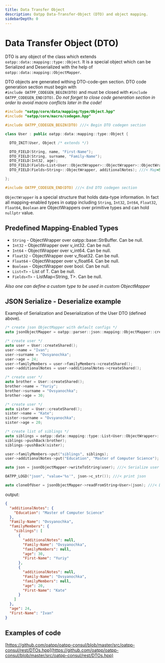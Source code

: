 ```yaml
---
title: Data Transfer Object
description: Oatpp Data-Transfer-Object (DTO) and object mapping.
sidebarDepth: 0
---
```


# Data Transfer Object (DTO) <seo/>

DTO is any object of the class which extends `oatpp::data::mapping::type::Object`. It is a special object which can be Serialized and Deserialized with the help of 
`oatpp::data::mapping::ObjectMapper`.
 
DTO objects are generated withing DTO-code-gen section. DTO code generation section must begin with  
`#include OATPP_CODEGEN_BEGIN(DTO)` and must be closed with `#include OATPP_CODEGEN_END(DTO)`. 
*Do not forget to close code generation section in order to avoid macro conflicts later in the code!*

```cpp
#include "oatpp/core/data/mapping/type/Object.hpp"
#include "oatpp/core/macro/codegen.hpp"

#include OATPP_CODEGEN_BEGIN(DTO) ///< Begin DTO codegen section

class User : public oatpp::data::mapping::type::Object {

  DTO_INIT(User, Object /* extends */)

  DTO_FIELD(String, name, "First-Name");
  DTO_FIELD(String, surname, "Family-Name");
  DTO_FIELD(Int32, age);
  DTO_FIELD(Fields<List<User::ObjectWrapper>::ObjectWrapper>::ObjectWrapper, familyMembers); ///< Map<String, List<User>>
  DTO_FIELD(Fields<String>::ObjectWrapper, additionalNotes); ///< Map<String, String>

};

#include OATPP_CODEGEN_END(DTO) ///< End DTO codegen section
```

`ObjectWrapper` is a special structure that holds data-type information. In fact all mapping-enabled types in oatpp including 
`String`, `Int32`, `Int64`, `Float32`, `Float64`, `Boolean` are ObjectWrappers over primitive types and can hold 
`nullptr` value.

## Predefined Mapping-Enabled Types

- `String` - ObjectWrapper over oatpp::base::StrBuffer. Can be null.
- `Int32` - ObjectWrapper over v_int32. Can be null.
- `Int64` - ObjectWrapper over v_int64. Can be null.
- `Float32` - ObjectWrapper over v_float32. Can be null.
- `Float64` - ObjectWrapper over v_float64. Can be null.
- `Boolean` - ObjectWrapper over bool. Can be null.
- `List<T>` - List of T. Can be null.
- `Fields<T>` - ListMap<String, T>. Can be null.

*Also one can define a custom type to be used in custom ObjectMapper*


## JSON Serialize - Deserialize example

Example of Serialization and Deserialization of the User DTO (defined above).

```cpp
/* create json ObjectMapper with default configs */
auto jsonObjectMapper = oatpp::parser::json::mapping::ObjectMapper::createShared();

/* create user */
auto user = User::createShared();
user->name = "Ivan";
user->surname = "Ovsyanochka";
user->age = 24;
user->familyMembers = user->familyMembers->createShared();
user->additionalNotes = user->additionalNotes->createShared();

/* create user */
auto brother = User::createShared();
brother->name = "Yuriy";
brother->surname = "Ovsyanochka";
brother->age = 30;

/* create user */
auto sister = User::createShared();
sister->name = "Kate";
sister->surname = "Ovsyanochka";
sister->age = 20;

/* create list of siblings */
auto siblings = oatpp::data::mapping::type::List<User::ObjectWrapper>::createShared();
siblings->pushBack(brother);
siblings->pushBack(sister);

user->familyMembers->put("siblings", siblings);
user->additionalNotes->put("Education", "Master of Computer Science");

auto json = jsonObjectMapper->writeToString(user); ///< Serialize user to json. jsonObjectMapper should have been initialized previously

OATPP_LOGD("json", "value='%s'", json->c_str()); ///< print json

auto cloneOfUser = jsonObjectMapper->readFromString<User>(json); ///< Deserialize user
```

output:
```json
{
  "additionalNotes": {
    "Education": "Master of Computer Science"
  },
  "Family-Name": "Ovsyanochka",
  "familyMembers": {
    "siblings": [
      {
        "additionalNotes": null,
        "Family-Name": "Ovsyanochka",
        "familyMembers": null,
        "age": 30,
        "First-Name": "Yuriy"
      },
      {
        "additionalNotes": null,
        "Family-Name": "Ovsyanochka",
        "familyMembers": null,
        "age": 20,
        "First-Name": "Kate"
      }
    ]
  },
  "age": 24,
  "First-Name": "Ivan"
}
```

## Examples of code

[https://github.com/oatpp/oatpp-consul/blob/master/src/oatpp-consul/rest/DTOs.hpp](https://github.com/oatpp/oatpp-consul/blob/master/src/oatpp-consul/rest/DTOs.hpp)
